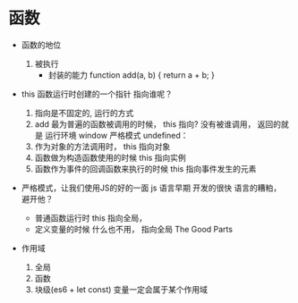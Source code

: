 # 函数
<!-- add 函数声明在哪里？  -->
- 函数的地位
    1. 被执行
        - 封装的能力
        function add(a, b) {
            return a + b;
        }

- this
    函数运行时创建的一个指针  指向谁呢？
    1. 指向是不固定的, 运行的方式
    2. add 最为普遍的函数被调用的时候， this 指向?
        没有被谁调用， 返回的就是 运行环境
        window
        严格模式  undefined：
    3. 作为对象的方法调用时， this 指向对象
    4. 函数做为构造函数使用的时候 this 指向实例
    5. 函数作为事件的回调函数来执行的时候 this 指向事件发生的元素

- 严格模式，让我们使用JS的好的一面
    js 语言早期 开发的很快 语言的糟粕， 避开他？
    - 普通函数运行时 this 指向全局， 
    - 定义变量的时候 什么也不用， 指向全局
    The Good Parts

- 作用域
    1. 全局
    2. 函数
    3. 块级(es6 + let const)
    变量一定会属于某个作用域